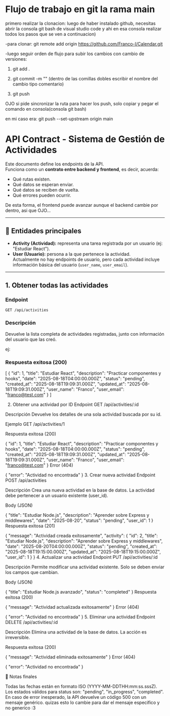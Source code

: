 # Flujo de trabajo en git la rama main

primero realizar la clonacion:
luego de haber instalado github, necesitas abrir la consola git bash de visual studio code y ahi en esa consola realizar todos los pasos que se ven a continuacion)

-para clonar: 
git remote add origin https://github.com/Franco-I/Calendar.git

-luego seguir orden de flujo para subir los cambios con cambio de versiones:

1.  git add .

2.  git commit -m ""  (dentro de las comillas dobles escribir el nombre del cambio tipo comentario)

3. git push



OJO si pide sincronizar la ruta para hacer los push, solo copiar y pegar el comando en consola(consola git bash)

en mi caso era: git push --set-upstream origin main



# API Contract - Sistema de Gestión de Actividades

Este documento define los endpoints de la API.  
Funciona como un **contrato entre backend y frontend**, es decir, acuerda:
- Qué rutas existen.
- Qué datos se esperan enviar.
- Qué datos se reciben de vuelta.
- Qué errores pueden ocurrir.

De esta forma, el frontend puede avanzar aunque el backend cambie por dentro, asi que OJO...

---

## 🔹 Entidades principales
- **Activity (Actividad):** representa una tarea registrada por un usuario (ej: "Estudiar React").
- **User (Usuario):** persona a la que pertenece la actividad.  
  Actualmente no hay endpoints de usuario, pero cada actividad incluye información básica del usuario (`user_name`, `user_email`).

---

## 1. Obtener todas las actividades

### Endpoint
`GET /api/activities`

### Descripción
Devuelve la lista completa de actividades registradas, junto con información del usuario que las creó.

ej:

### Respuesta exitosa (200)

[
  {
    "id": 1,
    "title": "Estudiar React",
    "description": "Practicar componentes y hooks",
    "date": "2025-08-18T04:00:00.000Z",
    "status": "pending",
    "created_at": "2025-08-18T19:09:31.000Z",
    "updated_at": "2025-08-18T19:09:31.000Z",
    "user_name": "Franco",
    "user_email": "franco@test.com"
  }
]

2. Obtener una actividad por ID
Endpoint
GET /api/activities/:id

Descripción
Devuelve los detalles de una sola actividad buscada por su id.

Ejemplo
GET /api/activities/1

Respuesta exitosa (200)

{
  "id": 1,
  "title": "Estudiar React",
  "description": "Practicar componentes y hooks",
  "date": "2025-08-18T04:00:00.000Z",
  "status": "pending",
  "created_at": "2025-08-18T19:09:31.000Z",
  "updated_at": "2025-08-18T19:09:31.000Z",
  "user_name": "Franco",
  "user_email": "franco@test.com"
}
Error (404)

{
  "error": "Actividad no encontrada"
}
3. Crear nueva actividad
Endpoint
POST /api/activities

Descripción
Crea una nueva actividad en la base de datos.
La actividad debe pertenecer a un usuario existente (user_id).

Body (JSON)

{
  "title": "Estudiar Node.js",
  "description": "Aprender sobre Express y middlewares",
  "date": "2025-08-20",
  "status": "pending",
  "user_id": 1
}
Respuesta exitosa (201)

{
  "message": "Actividad creada exitosamente",
  "activity": {
    "id": 2,
    "title": "Estudiar Node.js",
    "description": "Aprender sobre Express y middlewares",
    "date": "2025-08-20T04:00:00.000Z",
    "status": "pending",
    "created_at": "2025-08-18T19:15:00.000Z",
    "updated_at": "2025-08-18T19:15:00.000Z",
    "user_id": 1
  }
}
4. Actualizar una actividad
Endpoint
PUT /api/activities/:id

Descripción
Permite modificar una actividad existente.
Solo se deben enviar los campos que cambian.

Body (JSON)

{
  "title": "Estudiar Node.js avanzado",
  "status": "completed"
}
Respuesta exitosa (200)

{
  "message": "Actividad actualizada exitosamente"
}
Error (404)

{
  "error": "Actividad no encontrada"
}
5. Eliminar una actividad
Endpoint
DELETE /api/activities/:id

Descripción
Elimina una actividad de la base de datos.
La acción es irreversible.

Respuesta exitosa (200)

{
  "message": "Actividad eliminada exitosamente"
}
Error (404)

{
  "error": "Actividad no encontrada"
}

📌 Notas finales

Todas las fechas están en formato ISO (YYYY-MM-DDTHH:mm:ss.sssZ).
Los estados válidos para status son: "pending", "in_progress", "completed".
En caso de error inesperado, la API devuelve un código 500 con un mensaje genérico. quizas esto lo cambie para dar el mensaje especifico y no generico :3

